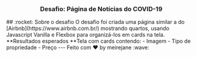 
<h3 align="center">
  Desafio: Página de Notícias do COVID-19
</h3>
## :rocket: Sobre o desafio
O desafio foi criada uma página similar a do  [Airbnb](https://www.airbnb.com.br/) mostrando quartos, usando Javascript Vanilla e Flexbox para organizá-los em cards na tela.
**Resultados esperados  
**Tela com cards contendo:
-   Imagem
-   Tipo de propriedade
-   Preço
---
Feito com ♥ by meirejane :wave: 
